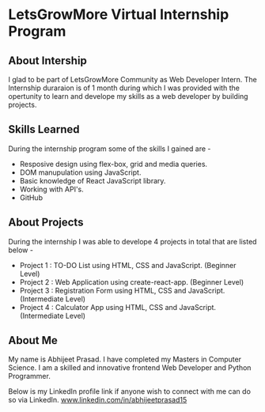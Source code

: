 # LetsGrowMore Virtual Internship Program

## About Intership
I glad to be part of LetsGrowMore Community as Web Developer Intern. The Internship duraraion is of 1 month during which I was provided with the opertunity to learn and develope my skills as a web developer by building projects.

## Skills Learned
During the internship program some of the skills I gained are - 
- Resposive design using flex-box, grid and media queries.
- DOM manupulation using JavaScript.
- Basic knowledge of React JavaScript library.
- Working with API's.
- GitHub
 
## About Projects
During the internship I was able to develope 4 projects in total that are listed below - 
- Project 1 : TO-DO List using HTML, CSS and JavaScript. (Beginner Level)
- Project 2 : Web Application using create-react-app. (Beginner Level)
- Project 3 : Registration Form using HTML, CSS and JavaScript. (Intermediate Level)
- Project 4 : Calculator App using HTML, CSS and JavaScript. (Intermediate Level)

## About Me
My name is Abhijeet Prasad. I have completed my Masters in Computer Science. I am a skilled and innovative frontend Web Developer and Python Programmer.

Below is my LinkedIn profile link if anyone wish to connect with me can do so via LinkedIn.
www.linkedin.com/in/abhijeetprasad15
